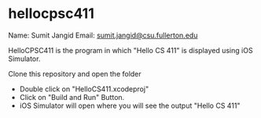 # hellocpsc411
Name: Sumit Jangid
Email: sumit.jangid@csu.fullerton.edu

HelloCPSC411 is the program in which "Hello CS 411"
is displayed using iOS Simulator.

Clone this repository and open the folder 
- Double click on "HelloCS411.xcodeproj"
- Click on "Build and Run" Button.
- iOS Simulator will open where you will see the output "Hello CS 411" 
